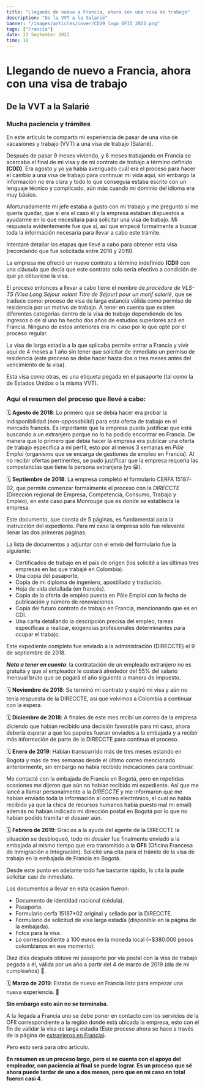 ```yaml
---
title: "Llegando de nuevo a Francia, ahora con una visa de trabajo"
description: "De la VVT a la Salarié"
banner: "/images/articles/cover/CD29_logo_OFII_2022.png"
tags: ["Francia"]
date: 13 September 2022
time: 10
---
```


# Llegando de nuevo a Francia, ahora con una visa de trabajo
## De la VVT a la Salarié

### Mucha paciencia y trámites

En este artículo te comparto mi experiencia de pasar de una visa de vacasiones y trabajo (VVT) a una visa de trabajo (Salarié). 

Después de pasar 9 meses viviendo, y 6 meses trabajando en Francia se acercaba el final de mi visa y de mi contrato de trabajo a término definido **(CDD)**. Era agosto y yo ya había averiguado cuál era el proceso para hacer el cambio a una visa de trabajo para continuar mi vida aquí, sin embargo la información no era clara y todo lo que conseguía estaba escrito con un lenguaje técnico y complicado, aún más cuando mi dominio del idioma era muy básico.

Afortunadamente mi jefe estaba a gusto con mi trabajo y me preguntó si me quería quedar, que si era el caso él y la empresa estaban dispuestos a ayudarme en lo que necesitara para solicitar una visa de trabajo. Mi respuesta evidentemente fue que sí, así que empecé formalmente a buscar toda la información necesaria para llevar a cabo este trámite.

Intentaré detallar las etapas que llevé a cabo para obtener esta visa (recordando que fue solicitada entre 2018 y 2019). 

La empresa me ofreció un nuevo contrato a término indefinido **(CDI)** con una cláusula que decía que este contrato solo sería efectivo a condición de que yo obtuviese la visa. 

El proceso entonces a llevar a cabo tiene el nombre de *procédure de VLS-TS (Visa Long Séjour valant Titre de Séjour) pour un motif salarié*, que se traduce como: proceso de visa de larga estancia válida como permiso de residencia por un motivo de trabajo. A tener en cuenta que existen diferentes categorías dentro de la visa de trabajo dependiendo de los ingresos o de si uno ha hecho dos años de estudios superiores acá en Francia. Ninguno de estos anteriores era mi caso por lo que opté por el proceso regular.

La visa de larga estadía a la que aplicaba permite entrar a Francia y vivir aquí de 4 meses a 1 año sin tener que solicitar de inmediato un permiso de residencia (este proceso se debe hacer hasta dos o tres meses antes del vencimiento de la visa). 

Esta visa como otras, es una etiqueta pegada en el pasaporte (tal como la de Estados Unidos o la misma VVT).

### **Aquí el resumen del proceso que llevé a cabo**:

🗓️ **Agosto de 2018**: Lo primero que se debía hacer era probar la indisponibilidad (*non-opposabilité*) para esta oferta de trabajo en el mercado francés. Es importante que la empresa pueda justificar que está buscando a un extranjero porque no lo ha podido encontrar en Francia. De manera que lo primero que debía hacer la empresa era publicar una oferta de trabajo específica a mi perfil, esto por al menos 3 semanas en *Pôle Emploi* (organismo que se encarga de gestiones de empleo en Francia). Al no recibir ofertas pertinentes, se pudo justificar que la empresa requeria las competencias que tiene la persona extranjera (yo 😁).

🗓️ **Septiembre de 2018**: La empresa completó el formulario CERFA 15187-02, que permite comenzar formalmente el proceso con la *DIRECCTE* (Dirección regional de Empresa, Competencia, Consumo, Trabajo y Empleo), en este caso para Monrouge que es donde se establecía la empresa. 

Este documento, que consta de 5 páginas, es fundamental para la instrucción del expediente. Para mí caso la empresa sólo fue relevante llenar las dos primeras páginas.

La lista de documentos a adjuntar con el envío del formulario fue la siguiente:

- Certificados de trabajo en el país de origen (los solicité a las últimas tres empresas en las que trabajé en Colombia).
- Una copia del pasaporte,
- Copia de mi diploma de ingeniero, apostillado y traducido.
- Hoja de vida detallada (en francés).
- Copia de la oferta de empleo puesta en Pôle Emploi con la fecha de publicación y número de renovaciones.
- Copia del futuro contrato de trabajo en Francia, mencionando que es en CDI.
- Una carta detallando la descripción precisa del empleo, tareas específicas a realizar, exigencias profesionales determinantes para ocupar el trabajo.

Este expediente completo fue enviado a la administración (DIRECCTE) el 9 de septiembre de 2018.

***Nota a tener en cuenta***: la contratación de un empleado extranjero no es gratuita y que al empleador le costará alrededor del 55% del salario mensual bruto que se pagará el año siguiente a manera de impuesto.

🗓️ **Noviembre de 2018**: Se terminó mi contrato y expiró mi visa y aún no tenía respuesta de la DIRECCTE, así que volvimos a Colombia a continuar con la espera.

🗓️ **Diciembre de 2018**: A finales de este mes recibí un correo de la empresa diciendo que habían recibido una decisión favorable para mi caso, ahora debería esperar a que los papeles fueran enviados a la embajada y a recibir más información de parte de la DIRECCTE para continua el proceso.

🗓️ **Enero de 2019**: Habían transcurrido más de tres meses estando en Bogotá y más de tres semanas desde el último correo mencionado anteriormente, sin embargo no había recibido indicaciones para continuar. 

Me contacté con la embajada de Francia en Bogotá, pero en repetidas ocasiones me dijeron que aún no habían recibido mi expediente. Así que me lancé a llamar personalmente a la *DIRECCTE* y me informaron que me habían enviado toda la información al correo electrónico, el cual no había recibido ya que la chica de recursos humanos había puesto mal mi email) además no habían indicado mi dirección postal en Bogotá por lo que no habían podido tramitar el *dossier* aún. 

🗓️ **Febrero de 2019**: Gracias a la ayuda del agente de la DIRECCTE la situación se desbloqueó, todo mi *dossier* fue finalmente enviado a la embajada al mismo tiempo que era transmitido a la **OFII** (Oficina Francesa de Inmigración e Integración). Solicité una cita para el trámite de la visa de trabajo en la embajada de Francia en Bogotá.

Desde este punto en adelante todo fue bastante rápido, la cita la pude solicitar casi de inmediato.

Los documentos a llevar en esta ocasión fueron:

- Documento de identidad nacional (cédula).
- Pasaporte.
- Formulario cerfa 15187*02 original y sellado por la DIRECCTE.
- Formulario de solicitud de visa larga estadía (disponible en la página de la embajada).
- Fotos para la visa.
- Lo correspondiente a 100 euros en la moneda local (~$380.000 pesos colombianos en ese momento).

Diez días después obtuve mi pasaporte por vía postal con la visa de trabajo pegada a él, válida por un año a partir del 4 de marzo de 2019 (día de mi cumpleaños) 🎂.

🗓️ **Marzo de 2019**: Estaba de nuevo en Francia listo para empezar una nueva experiencia. 🙂

**Sin embargo esto aún no se terminaba.**

A la llegada a Francia uno se debe poner en contacto con los servicios de la OFII correspondiente a la región donde está ubicada la empresa, esto con el fin de validar la visa de larga estadía (Este proceso ahora se hace a través de la página de [extranjeros en Francia](administration-etrangers-en-france.interieur.gouv.fr)).

Pero esto será para otro artículo.

**En resumen es un proceso largo, pero si se cuenta con el apoyo del empleador, con paciencia al final se puede lograr. Es un proceso que sé ahora puede tardar de uno a dos meses, pero que en mi caso en total fueron casi 4.**
